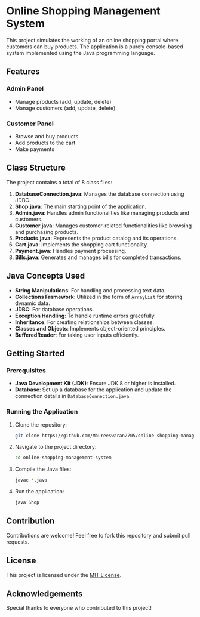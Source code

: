 # Online Shopping Management System

This project simulates the working of an online shopping portal where customers can buy products. The application is a purely console-based system implemented using the Java programming language.

## Features

### Admin Panel
- Manage products (add, update, delete)
- Manage customers (add, update, delete)

### Customer Panel
- Browse and buy products
- Add products to the cart
- Make payments

## Class Structure

The project contains a total of 8 class files:

1. **DatabaseConnection.java**: Manages the database connection using JDBC.
2. **Shop.java**: The main starting point of the application.
3. **Admin.java**: Handles admin functionalities like managing products and customers.
4. **Customer.java**: Manages customer-related functionalities like browsing and purchasing products.
5. **Products.java**: Represents the product catalog and its operations.
6. **Cart.java**: Implements the shopping cart functionality.
7. **Payment.java**: Handles payment processing.
8. **Bills.java**: Generates and manages bills for completed transactions.

## Java Concepts Used
- **String Manipulations**: For handling and processing text data.
- **Collections Framework**: Utilized in the form of `ArrayList` for storing dynamic data.
- **JDBC**: For database operations.
- **Exception Handling**: To handle runtime errors gracefully.
- **Inheritance**: For creating relationships between classes.
- **Classes and Objects**: Implements object-oriented principles.
- **BufferedReader**: For taking user inputs efficiently.

## Getting Started

### Prerequisites
- **Java Development Kit (JDK)**: Ensure JDK 8 or higher is installed.
- **Database**: Set up a database for the application and update the connection details in `DatabaseConnection.java`.

### Running the Application
1. Clone the repository:
   ```bash
   git clone https://github.com/Moureeswaran2705/online-shopping-management-system.git
   ```
2. Navigate to the project directory:
   ```bash
   cd online-shopping-management-system
   ```
3. Compile the Java files:
   ```bash
   javac *.java
   ```
4. Run the application:
   ```bash
   java Shop
   ```

## Contribution

Contributions are welcome! Feel free to fork this repository and submit pull requests.


## License
This project is licensed under the [MIT License](https://opensource.org/licenses/MIT).

## Acknowledgements
Special thanks to everyone who contributed to this project!
